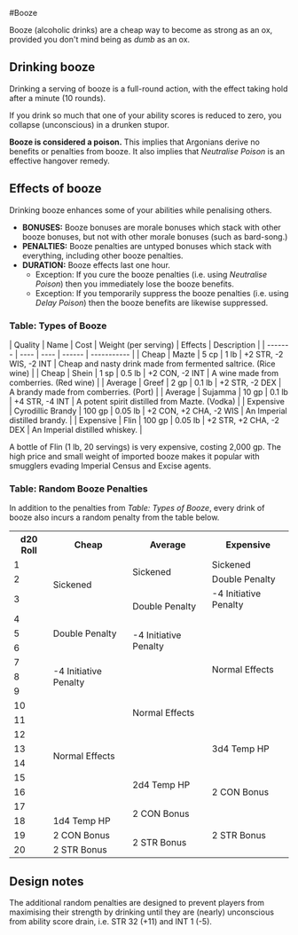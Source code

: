 #Booze

Booze (alcoholic drinks) are a cheap way to become as strong as an ox, provided you don't mind being as *dumb* as an ox.

## Drinking booze

Drinking a serving of booze is a full-round action, with the effect taking hold after a minute (10 rounds).

If you drink so much that one of your ability scores is reduced to zero, you collapse (unconscious) in a drunken stupor.

**Booze is considered a poison.** This implies that Argonians derive no benefits or penalties from booze. It also implies that *Neutralise Poison* is an effective hangover remedy.

## Effects of booze

Drinking booze enhances some of your abilities while penalising others.

* **BONUSES:** Booze bonuses are morale bonuses which stack with other booze bonuses, but not with other morale bonuses (such as bard-song.)
* **PENALTIES:** Booze penalties are untyped bonuses which stack with everything, including other booze penalties.
* **DURATION:** Booze effects last one hour.
	* Exception: If you cure the booze penalties (i.e. using *Neutralise Poison*) then you immediately lose the booze benefits.
	* Exception: If you temporarily suppress the booze penalties (i.e. using *Delay Poison*) then the booze benefits are likewise suppressed.

### Table: Types of Booze

| Quality | Name | Cost | Weight (per serving) | Effects | Description |
| ------- | ---- | ---- | ------ | ----------- |
| Cheap | Mazte | 5 cp | 1 lb | +2 STR, -2 WIS, -2 INT | Cheap and nasty drink made from fermented saltrice. (Rice wine) |
| Cheap | Shein | 1 sp | 0.5 lb | +2 CON, -2 INT | A wine made from comberries. (Red wine) |
| Average | Greef | 2 gp | 0.1 lb | +2 STR, -2 DEX | A brandy made from comberries. (Port) |
| Average | Sujamma | 10 gp | 0.1 lb | +4 STR, -4 INT | A potent spirit distilled from Mazte. (Vodka) |
| Expensive | Cyrodillic Brandy | 100 gp | 0.05 lb | +2 CON, +2 CHA, -2 WIS | An Imperial distilled brandy. |
| Expensive | Flin | 100 gp | 0.05 lb | +2 STR, +2 CHA, -2 DEX | An Imperial distilled whiskey. |

A bottle of Flin (1 lb, 20 servings) is very expensive, costing 2,000 gp. The high price and small weight of imported booze makes it popular with smugglers evading Imperial Census and Excise agents.

### Table: Random Booze Penalties

In addition to the penalties from *Table: Types of Booze*, every drink of booze also incurs a random penalty from the table below.

<table>
  <tr>
    <th>d20 Roll</th>
    <th>Cheap</th>
    <th>Average</th>
    <th>Expensive</th>
  </tr>
  <tr>
    <td>1</td>
    <td rowspan="3">Sickened</td>
    <td rowspan="2">Sickened</td>
    <td>Sickened</td>
  </tr>
  <tr>
    <td>2</td>
    <td>Double Penalty</td>
  </tr>
  <tr>
    <td>3</td>
    <td rowspan="2">Double Penalty</td>
    <td>-4 Initiative Penalty</td>
  </tr>
  <tr>
    <td>4</td>
    <td rowspan="3">Double Penalty</td>
    <td rowspan="8">Normal Effects</td>
  </tr>
  <tr>
    <td>5</td>
    <td rowspan="2">-4 Initiative Penalty</td>
  </tr>
  <tr>
    <td>6</td>
  </tr>
  <tr>
    <td>7</td>
    <td rowspan="3">-4 Initiative Penalty</td>
    <td rowspan="8">Normal Effects</td>
  </tr>
  <tr>
    <td>8</td>
  </tr>
  <tr>
    <td>9</td>
  </tr>
  <tr>
    <td>10</td>
    <td rowspan="8">Normal Effects</td>
  </tr>
  <tr>
    <td>11</td>
  </tr>
  <tr>
    <td>12</td>
    <td rowspan="3">3d4 Temp HP</td>
  </tr>
  <tr>
    <td>13</td>
  </tr>
  <tr>
    <td>14</td>
  </tr>
  <tr>
    <td>15</td>
    <td rowspan="2">2d4 Temp HP</td>
    <td rowspan="3">2 CON Bonus</td>
  </tr>
  <tr>
    <td>16</td>
  </tr>
  <tr>
    <td>17</td>
    <td rowspan="2">2 CON Bonus</td>
  </tr>
  <tr>
    <td>18</td>
    <td>1d4 Temp HP</td>
    <td rowspan="3">2 STR Bonus</td>
  </tr>
  <tr>
    <td>19</td>
    <td>2 CON Bonus</td>
    <td rowspan="2">2 STR Bonus</td>
  </tr>
  <tr>
    <td>20</td>
    <td>2 STR Bonus</td>
  </tr>
</table>

## Design notes

The additional random penalties are designed to prevent players from maximising their strength by drinking until they are (nearly) unconscious from ability score drain, i.e. STR 32 (+11) and INT 1 (-5).